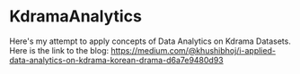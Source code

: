# KdramaAnalytics
Here's my attempt to apply concepts of Data Analytics on Kdrama Datasets. Here is the link to the blog: https://medium.com/@khushibhoj/i-applied-data-analytics-on-kdrama-korean-drama-d6a7e9480d93
